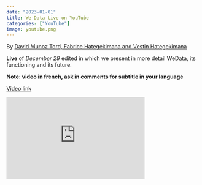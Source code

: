 ```yaml
---
date: "2023-01-01" 
title: We-Data Live on YouTube
categories: ["YouTube"]
image: youtube.png
---
```


By [David Munoz Tord, Fabrice Hategekimana and Vestin Hategekimana ](https://twitter.com/wedata_unige)


**Live** of _December 29_ edited in which we present in more detail WeData, its functioning and its future.

**Note: video in french, ask in comments for subtitle in your language**

[Video link](https://www.youtube.com/watch?v=jfo1tuMHIMs&t=1269s)

<iframe width="360" height="215" src="https://www.youtube.com/embed/jfo1tuMHIMs" title="Merci pour les +50 abonnées et bonne année!" frameborder="0" allow="accelerometer; autoplay; clipboard-write; encrypted-media; gyroscope; picture-in-picture; web-share" allowfullscreen></iframe>
